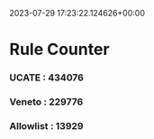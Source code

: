2023-07-29 17:23:22.124626+00:00
# Rule Counter 
 ### UCATE : 434076

 ### Veneto : 229776

 ### Allowlist : 13929